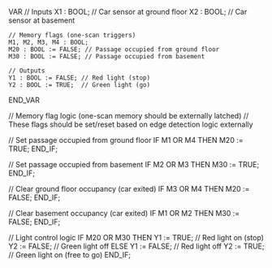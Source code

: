 VAR
    // Inputs
    X1 : BOOL; // Car sensor at ground floor
    X2 : BOOL; // Car sensor at basement

    // Memory flags (one-scan triggers)
    M1, M2, M3, M4 : BOOL; 
    M20 : BOOL := FALSE; // Passage occupied from ground floor
    M30 : BOOL := FALSE; // Passage occupied from basement

    // Outputs
    Y1 : BOOL := FALSE; // Red light (stop)
    Y2 : BOOL := TRUE;  // Green light (go)
END_VAR

// Memory flag logic (one-scan memory should be externally latched)
// These flags should be set/reset based on edge detection logic externally

// Set passage occupied from ground floor
IF M1 OR M4 THEN
    M20 := TRUE;
END_IF;

// Set passage occupied from basement
IF M2 OR M3 THEN
    M30 := TRUE;
END_IF;

// Clear ground floor occupancy (car exited)
IF M3 OR M4 THEN
    M20 := FALSE;
END_IF;

// Clear basement occupancy (car exited)
IF M1 OR M2 THEN
    M30 := FALSE;
END_IF;

// Light control logic
IF M20 OR M30 THEN
    Y1 := TRUE;  // Red light on (stop)
    Y2 := FALSE; // Green light off
ELSE
    Y1 := FALSE; // Red light off
    Y2 := TRUE;  // Green light on (free to go)
END_IF;
